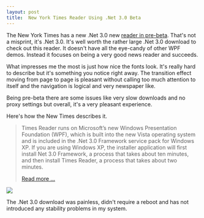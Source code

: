 ```yaml
---
layout: post
title:  New York Times Reader Using .Net 3.0 Beta
---
```

The New York Times has a new .Net 3.0 new [reader in pre-beta](http://firstlook.nytimes.com/?category_name=times%20reader). That's not a misprint, it's .Net 3.0. It's well worth the rather large .Net 3.0 download to check out this reader. It doesn't have all the eye-candy of other WPF demos. Instead it focuses on being a very good news reader and succeeds.

What impresses me the most is just how nice the fonts look. It's really hard to describe but it's something you notice right away. The transition effect moving from page to page is pleasant without calling too much attention to itself and the navigation is logical and very newspaper like.

Being pre-beta there are some issues like very slow downloads and no proxy settings but overall, it's a very pleasant experience.

Here's how the New Times describes it.

> Times Reader runs on Microsoft’s new Windows Presentation Foundation (WPF), which is built into the new Vista operating system and is included in the .Net 3.0 Framework service pack for Windows XP. If you are using Windows XP, the installer application will first install Net 3.0 Framework, a process that takes about ten minutes, and then install Times Reader, a process that takes about two minutes.
> 
> [Read more …](http://firstlook.nytimes.com/?p=27#more-27)

![](/blog/nytimes.png)

The .Net 3.0 download was painless, didn't require a reboot and has not introduced any stability problems in my system. 
